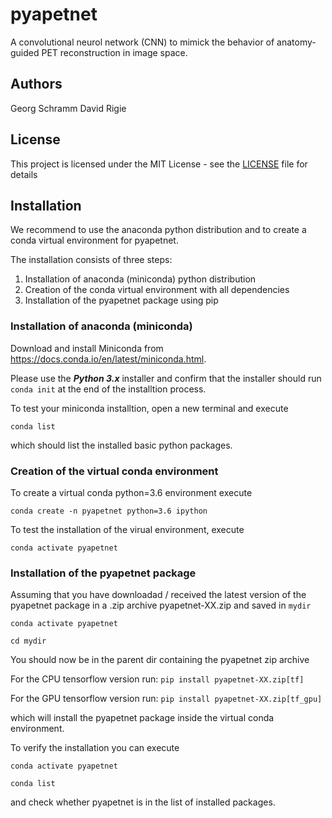 # pyapetnet

A convolutional neurol network (CNN) to mimick the behavior of anatomy-guided PET 
reconstruction in image space.

## Authors

Georg Schramm
David Rigie

## License 

This project is licensed under the MIT License - see the [LICENSE](LICENSE) file for details

## Installation

We recommend to use the anaconda python distribution and to create a
conda virtual environment for pyapetnet.

The installation consists of three steps:
1. Installation of anaconda (miniconda) python distribution
2. Creation of the conda virtual environment with all dependencies
3. Installation of the pyapetnet package using pip

### Installation of anaconda (miniconda)

Download and install Miniconda from <https://docs.conda.io/en/latest/miniconda.html>.

Please use the ***Python 3.x*** installer and confirm that the installer
should run ```conda init``` at the end of the installtion process.

To test your miniconda installtion, open a new terminal and execute

```conda list```

which should list the installed basic python packages.

### Creation of the virtual conda environment

To create a virtual conda python=3.6 environment execute

```conda create -n pyapetnet python=3.6 ipython ```

To test the installation of the virual environment, execute

```conda activate pyapetnet```

### Installation of the pyapetnet package

Assuming that you have downloadad / received the latest
version of the pyapetnet package in a .zip archive pyapetnet-XX.zip
and saved in ```mydir```

```conda activate pyapetnet```

```cd mydir``` 

You should now be in the parent dir containing the pyapetnet
zip archive
 
For the CPU tensorflow version run:
```pip install pyapetnet-XX.zip[tf]```

For the GPU tensorflow version run:
```pip install pyapetnet-XX.zip[tf_gpu]```

which will install the pyapetnet package inside the virtual
conda environment.

To verify the installation you can execute

```conda activate pyapetnet```

```conda list```

and check whether pyapetnet is in the list of installed packages.
